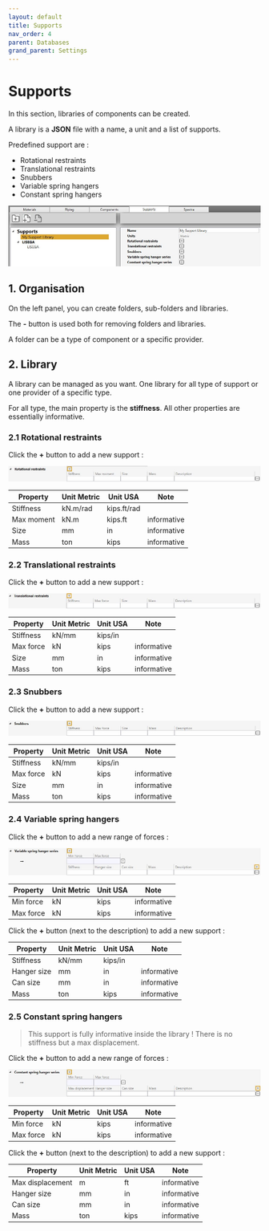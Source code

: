 ```yaml
---
layout: default
title: Supports
nav_order: 4
parent: Databases
grand_parent: Settings
---
```


# Supports

In this section, libraries of components can be created. 

A library is a **JSON** file with a name, a unit and a list of supports.

Predefined support are :

- Rotational restraints
- Translational restraints
- Snubbers
- Variable spring hangers
- Constant spring hangers

![Image](../../Images/Support1.jpg)

## 1. Organisation

On the left panel, you can create folders, sub-folders and libraries.

The **-** button is used both for removing folders and libraries.

A folder can be a type of component or a specific provider.

## 2. Library

A library can be managed as you want. One library for all type of support or one provider of a specific type.

For all type, the main property is the **stiffness**. All other properties are essentially informative.

### 2.1 Rotational restraints

Click the **+** button to add a new support :

![Image](../../Images/Support2.jpg)

| Property | Unit Metric | Unit USA | Note |
| -------- | ---- | ---- | --- |
| Stiffness | kN.m/rad | kips.ft/rad | |
| Max moment | kN.m | kips.ft | informative |
| Size | mm | in | informative |
| Mass | ton | kips | informative |

### 2.2 Translational restraints

Click the **+** button to add a new support :

![Image](../../Images/Support3.jpg)

| Property | Unit Metric | Unit USA | Note |
| -------- | ---- | ---- | --- |
| Stiffness | kN/mm | kips/in | |
| Max force | kN | kips | informative |
| Size | mm | in | informative |
| Mass | ton | kips | informative |

### 2.3 Snubbers

Click the **+** button to add a new support :

![Image](../../Images/Support4.jpg)

| Property | Unit Metric | Unit USA | Note |
| -------- | ---- | ---- | --- |
| Stiffness | kN/mm | kips/in | |
| Max force | kN | kips | informative |
| Size | mm | in | informative |
| Mass | ton | kips | informative |

### 2.4 Variable spring hangers

Click the **+** button to add a new range of forces :

![Image](../../Images/Support5.jpg)

| Property | Unit Metric | Unit USA | Note |
| -------- | ---- | ---- | --- |
| Min force | kN | kips | informative |
| Max force | kN | kips | informative |

Click the **+** button (next to the description) to add a new support :

| Property | Unit Metric | Unit USA | Note |
| -------- | ---- | ---- | --- |
| Stiffness | kN/mm | kips/in | |
| Hanger size | mm | in | informative |
| Can size | mm | in | informative |
| Mass | ton | kips | informative |

### 2.5 Constant spring hangers

>This support is fully informative inside the library ! There is no stiffness but a max displacement.

Click the **+** button to add a new range of forces :

![Image](../../Images/Support6.jpg)

| Property | Unit Metric | Unit USA | Note |
| -------- | ---- | ---- | --- |
| Min force | kN | kips | informative |
| Max force | kN | kips | informative |

Click the **+** button (next to the description) to add a new support :

| Property | Unit Metric | Unit USA | Note |
| -------- | ---- | ---- | --- |
| Max displacement | m | ft | informative |
| Hanger size | mm | in | informative |
| Can size | mm | in | informative |
| Mass | ton | kips | informative |